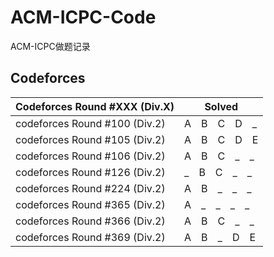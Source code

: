 # ACM-ICPC-Code
ACM-ICPC做题记录
　
## Codeforces
| Codeforces Round #XXX (Div.X) | Solved            |
| ------------------------------|------------------ |
| codeforces Round #100 (Div.2) | A　B　C　D　_     |
| codeforces Round #105 (Div.2) | A　B　C　D　E     |
| codeforces Round #106 (Div.2) | A　B　C　_　_     |
| codeforces Round #126 (Div.2) | _　B　C　_　_     |
| codeforces Round #224 (Div.2) | A　B　_　_　_     |
| codeforces Round #365 (Div.2) | A　_　_　_　_     |
| codeforces Round #366 (Div.2) | A　B　C　_　_     |
| codeforces Round #369 (Div.2) | A　B　_　D　E     |
